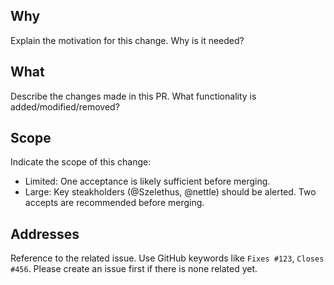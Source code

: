 ## Why
Explain the motivation for this change. Why is it needed?

## What
Describe the changes made in this PR. What functionality is added/modified/removed?

## Scope
Indicate the scope of this change:
* Limited: One acceptance is likely sufficient before merging.
* Large: Key steakholders (@Szelethus, @nettle) should be alerted. Two accepts are recommended before merging.

## Addresses
Reference to the related issue. Use GitHub keywords like `Fixes #123`, `Closes #456`. Please create an issue first if there is none related yet.
